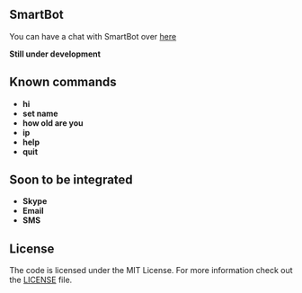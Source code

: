 ## SmartBot

You can have a chat with SmartBot over [here](https://hmfw8rsx.apps.lair.io/)

**Still under development**

## Known commands

* **hi**
* **set name**
* **how old are you**
* **ip**
* **help**
* **quit**

## Soon to be integrated

* **Skype**
* **Email**
* **SMS**

## License

The code is licensed under the MIT License. For more information check out the [LICENSE](LICENSE) file.
